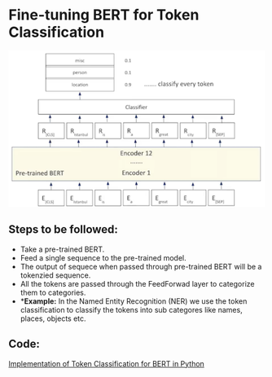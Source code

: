 # Fine-tuning BERT for Token Classification

![BERT for token classification](images/token_classification_bert.png)

## Steps to be followed:

- Take a pre-trained BERT.
- Feed a single sequence to the pre-trained model.
- The output of sequece when passed through pre-trained BERT will be a tokenzied sequence.
- All the tokens are passed through the FeedForwad layer to categorize them to categories.
- ***Example:** In the Named Entity Recognition (NER) we use the token classification to classify the tokens into sub categores like names, places, objects etc.

## Code:

[Implementation of Token Classification for BERT in Python](codes/bert_token_classification.ipynb)